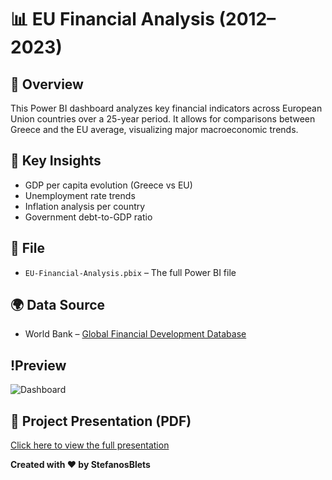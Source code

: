 # 📊 EU Financial Analysis (2012–2023)

## 📌 Overview
This Power BI dashboard analyzes key financial indicators across European Union countries over a 25-year period. It allows for comparisons between Greece and the EU average, visualizing major macroeconomic trends.

## 🧠 Key Insights
- GDP per capita evolution (Greece vs EU)
- Unemployment rate trends
- Inflation analysis per country
- Government debt-to-GDP ratio

## 📂 File
- `EU-Financial-Analysis.pbix` – The full Power BI file

## 🌍 Data Source
- World Bank – [Global Financial Development Database](https://databank.worldbank.org/source/global-financial-development)

## !Preview
![Dashboard](img/dashboard.png)

## 📄 Project Presentation (PDF)
[Click here to view the full presentation](./EU-Financial-Analysis-Project.pdf)

**Created with ❤️ by StefanosBlets**
